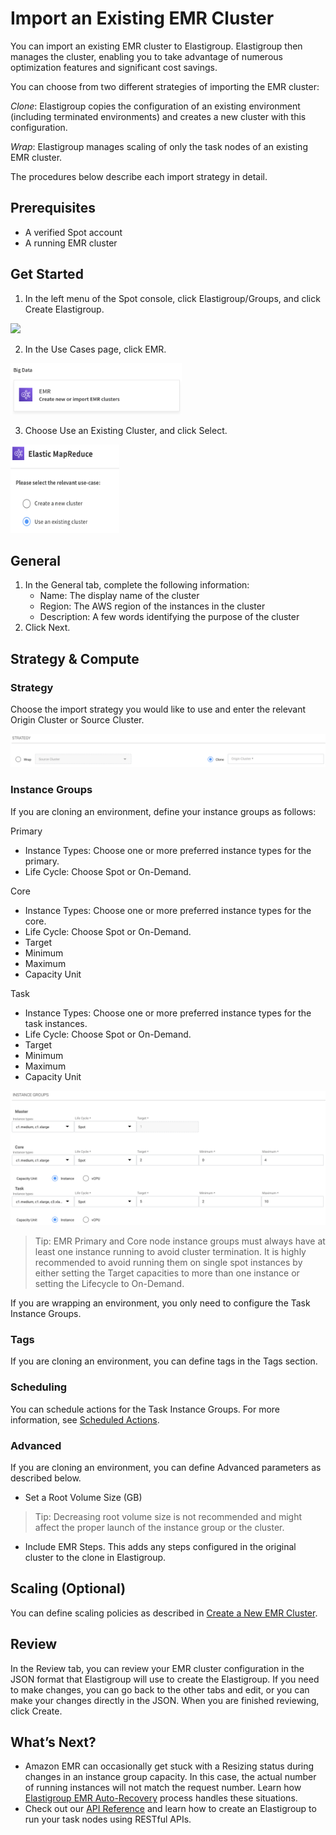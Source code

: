 # Import an Existing EMR Cluster

You can import an existing EMR cluster to Elastigroup. Elastigroup then manages the cluster, enabling you to take advantage of numerous optimization features and significant cost savings.

You can choose from two different strategies of importing the EMR cluster:

_Clone_: Elastigroup copies the configuration of an existing environment (including terminated environments) and creates a new cluster with this configuration.

_Wrap_: Elastigroup manages scaling of only the task nodes of an existing EMR cluster.

The procedures below describe each import strategy in detail.

## Prerequisites

- A verified Spot account
- A running EMR cluster

## Get Started

1. In the left menu of the Spot console, click Elastigroup/Groups, and click Create Elastigroup.

<img src="/elastigroup/_media/tutorials-create-eg-from-scratch-01.png" />

2. In the Use Cases page, click EMR.

<img src="/elastigroup/_media/create-a-new-emr-cluster-01.png" width="274" height="82" />

3. Choose Use an Existing Cluster, and click Select.

<img src="/elastigroup/_media/import-emr-01.png" width="174" height="142" />

## General

1. In the General tab, complete the following information:
   - Name: The display name of the cluster
   - Region: The AWS region of the instances in the cluster
   - Description: A few words identifying the purpose of the cluster
2. Click Next.

## Strategy & Compute

### Strategy

Choose the import strategy you would like to use and enter the relevant Origin Cluster or Source Cluster.

<img src="/elastigroup/_media/import-emr-02.png" />

### Instance Groups

If you are cloning an environment, define your instance groups as follows:

Primary

- Instance Types: Choose one or more preferred instance types for the primary.
- Life Cycle: Choose Spot or On-Demand.

Core

- Instance Types: Choose one or more preferred instance types for the core.
- Life Cycle: Choose Spot or On-Demand.
- Target
- Minimum
- Maximum
- Capacity Unit

Task

- Instance Types: Choose one or more preferred instance types for the task instances.
- Life Cycle: Choose Spot or On-Demand.
- Target
- Minimum
- Maximum
- Capacity Unit

<img src="/elastigroup/_media/import-emr-03.png" />

> Tip: EMR Primary and Core node instance groups must always have at least one instance running to avoid cluster termination. It is highly recommended to avoid running them on single spot instances by either setting the Target capacities to more than one instance or setting the Lifecycle to On-Demand.

If you are wrapping an environment, you only need to configure the Task Instance Groups.

### Tags

If you are cloning an environment, you can define tags in the Tags section.

### Scheduling

You can schedule actions for the Task Instance Groups. For more information, see [Scheduled Actions](elastigroup/tools-integrations/elastic-mapreduce/create-a-new-emr-cluster?id=scheduled-actions).

### Advanced

If you are cloning an environment, you can define Advanced parameters as described below.

- Set a Root Volume Size (GB)

> Tip: Decreasing root volume size is not recommended and might affect the proper launch of the instance group or the cluster.

- Include EMR Steps. This adds any steps configured in the original cluster to the clone in Elastigroup.

## Scaling (Optional)

You can define scaling policies as described in [Create a New EMR Cluster](elastigroup/tools-integrations/elastic-mapreduce/create-a-new-emr-cluster).

## Review

In the Review tab, you can review your EMR cluster configuration in the JSON format that Elastigroup will use to create the Elastigroup. If you need to make changes, you can go back to the other tabs and edit, or you can make your changes directly in the JSON. When you are finished reviewing, click Create.

## What’s Next?

- Amazon EMR can occasionally get stuck with a Resizing status during changes in an instance group capacity. In this case, the actual number of running instances will not match the request number. Learn how [Elastigroup EMR Auto-Recovery](elastigroup/tools-integrations/elastic-mapreduce/elastigroup-auto-recover-for-emr) process handles these situations.
- Check out our [API Reference](https://docs.spot.io/api/) and learn how to create an Elastigroup to run your task nodes using RESTful APIs.
